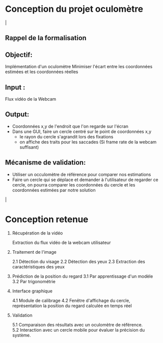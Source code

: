 # Conception du projet oculomètre

|

## Rappel de la formalisation
## Objectif:
Implémentation d'un oculomètre
Minimiser l'écart entre les coordonnées estimées et les coordonnées réelles

## Input :
Flux vidéo de la Webcam


## Output:
- Coordonnées x,y de l'endroit que l'on regarde sur l'écran
- Dans une GUI, faire un cercle centré sur le point de coordonnées x,y
    - le rayon du cercle s'agrandit lors des fixations
    - on affiche des traits pour les saccades (Si frame rate de la webcam suffisant)

## Mécanisme de validation:
- Utiliser un occulomètre de référence pour comparer nos estimations
- Faire un cercle qui se déplace et demander à l'utilisateur de regarder ce cercle, on pourra comparer les coordonnées du cercle et les coordonnées estimées par notre solution

|

# Conception retenue
1. Récupération de la vidéo

	Extraction du flux vidéo de la webcam utilisateur
2. Traitement de l'image

	2.1 Détection du visage
	2.2 Détection des yeux
	2.3 Extraction des caractéristiques des yeux

3. Prédiction de la position du regard
	3.1 Par apprentissage d'un modèle
	3.2 Par trigonométrie
4. Interface graphique

	4.1 Module de calibrage
	4.2 Fenêtre d'affichage du cercle, représentation la position du regard calculée en temps réel
5. Validation

	5.1 Comparaison des résultats avec un oculomètre de référence.  
	5.2 Interaction avec un cercle mobile pour évaluer la précision du système.

